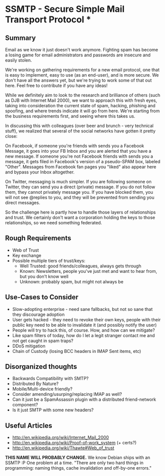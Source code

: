 SSMTP - Secure Simple Mail Transport Protocol *
=====

Summary
-------
Email as we know it just doesn't work anymore. Fighting spam has become a losing game for email administrators and passwords are insecure and easily stolen. 

We're working on gathering requirements for a new email protocol, one that is easy to implement, easy to use (as an end-user), and is more secure. We don't have all the answers yet, but we're trying to work some of that out here. Feel free to contribute if you have any ideas! 

While we definitely aim to look to the research and brilliance of others (such as DJB with Internet Mail 2000), we want to approach this with fresh eyes, taking into consideration the current state of spam, hacking, phishing and spoofing, and where trends indicate it will go from here. We're starting from the business requirements first, and seeing where this takes us. 

In discussing this with colleagues (over beer and brunch - very technical stuff), we realized that several of the social networks have gotten it pretty close: 

On Facebook, if someone you're friends with sends you a Facebook Message, it goes into your FB Inbox and you are alerted that you have a new message. If someone you're not Facebook friends with sends you a message, it gets filed in Facebook's version of a pseudo-SPAM box, labeled "Other". Messages from Facebook fan pages you "liked" also appear here and bypass your Inbox altogether.

On Twitter, messaging is much simpler. If you are following someone on Twitter, they can send you a direct (private) message. If you do not follow them, they cannot privately message you. If you have blocked them, you will not see @replies to you, and they will be prevented from sending you direct messages.

So the challenge here is partly how to handle those layers of relationships and trust. We certainly don't want a corporation holding the keys to those relationships, so we need something federated. 


Rough Requirements
--------
- Web of Trust
- Key exchange
- Possible multiple tiers of trust/keys: 
    - Well Trusted: good friends/colleagues, always gets through
    - Known: Newsletters, people you've just met and want to hear from, but you don't know well
    - Unknown: probably spam, but might not always be

Use-Cases to Consider
--------
- Slow-adopting enterprise - need sane fallbacks, but not so sane that they discourage adoption
- User gets hacked - they need to revoke their own keys, people with their public key need to be able to invalidate it (and possibly notify the user)
- People will try to hack this, of course. How, and how can we mitigate? 
- Like spam filters of today, how do I let a legit stranger contact me and not get caught in spam traps?
- DDoS mitigation
- Chain of Custody (losing BCC headers in IMAP Sent items, etc)

Disorganized thoughts
--------
- Backwards Compatibility with SMTP?
- Distributed By Nature?
- Mobile/Multi-device friendly?
- Consider amending/usurping/replacing IMAP as well? 
- Can it just be a SpamAssassin plugin with a distributed friend-network component?
- Is it just SMTP with some new headers?

Useful Articles
--------
- http://en.wikipedia.org/wiki/Internet_Mail_2000
- http://en.wikipedia.org/wiki/Proof-of-work_system (+ certs?)
- http://en.wikipedia.org/wiki/Thawte#Web_of_trust


**THIS NAME WILL PROBABLY CHANGE.** We know Debian ships with an SSMTP :P One problem at a time. "There are only two hard things in programming: naming things, cache invalidation and off-by-one errors."